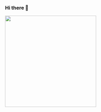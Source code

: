 ### Hi there 👋


<div id="header" align="left">
  <img src="https://media.giphy.com/media/v1.Y2lkPTc5MGI3NjExNGVzdDRuOW56N2tjbG54a2U1a2N4cG4ybmk1OGI2NWhuNm1kcDBpMiZlcD12MV9pbnRlcm5hbF9naWZfYnlfaWQmY3Q9Zw/vVzH2XY3Y0Ar6/giphy.gif" width="300"/>
</div>
